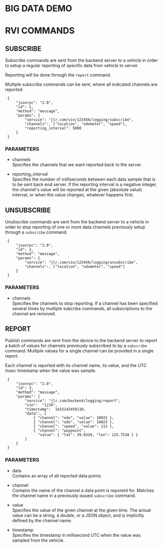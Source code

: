 # BIG DATA DEMO #


# RVI COMMANDS #


## SUBSCRIBE ##

Subscribe commands are sent from the backend server to a vehicle in order
to setup a regular reporting of specific data from vehicle to server.

Reporting will be done through the ```report``` command.

Multiple subscribe commands can be sent, where all indicated channels are
reported 

     {
		 "jsonrpc": "2.0",
	     "id": 1,
	     "method": "message",
		 "params": {
			 "service": "jlr.com/vin/123456/logging/subscribe",
		     "channels":, ["location", "odometer", "speed"],
			 "reporting_interval": 5000
		 }
	 } 

### PARAMETERS ###
+ channels<br>
Specifies the channels that we want reported back to the server.

+ reporting_interval<br>
Specifies the number of milliseconds between each data sample that is
to be sent back end server.  If the reporting interval is a negative
integer, the channel's value will be reported at the given (absolute
value) interval, or when the value changes, whatever happens first.


## UNSUBSCRIBE ##

Unubscribe commands are sent from the backend server to a vehicle in
order to stop reporting of one or more data channels previously setup
through a ```subscribe``` command.

     {
		 "jsonrpc": "2.0",
	     "id": 2,
	     "method": "message",
		 "params": {
			 "service": "jlr.com/vin/123456/logging/unsubscribe",
		     "channels":, ["location", "odometer", "speed"]
		 }
	 } 

### PARAMETERS ###
+ channels<br>
Specifies the channels to stop reporting. If a channel has been
specified several times by multiple subcribe commands, all
subscriptions to the channel are removed.

## REPORT ##

Publish commands are sent from the device to the backend server to report
a batch of values for channels previously subscribed to by a ```subscribe``` command.
Multiple values for a single channel can be provided in a single report.

Each channel is reported with its channel name, its value, and the UTC
msec timestamp when the value was sample.

     {
		 "jsonrpc": "2.0",
	     "id": 3,
	     "method": "message",
		 "params": {
			 "service": "jlr.com/backend/logging/report",
	         "vin":  "1234",
	         "timestamp":  1415143459110,
		     "data":, [
				 { "channel": "odo", "value": 10022 },
				 { "channel": "odo", "value": 10023 },
				 { "channel": "speed", "value": 113 },
				 { "channel": "waypoint",
				   "value": { "lat": 39.0319, "lon": 125.7538 } } 		 
	         ]
		 }
	 } 


### PARAMETERS ###
+ data<br>
Contains an array of all reported data points.

+ channel<br>
Contains the name of the channel a data point is reporetd for. Matches
the channel name in a previously issued ```subscribe``` command.

+ value<br>
Specifies the value of the given channel at the given time. The actual
value can be a string, a double, or a JSON object, and is implicitly
defined by the channel name.

+ timestamp<br>
Specifies the timestamp in millisecond UTC when the value was sampled
from the vehicle.

